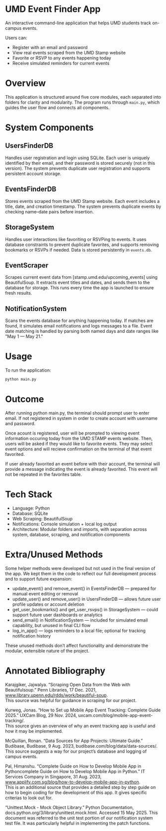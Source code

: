 # UMD Event Finder App

An interactive command-line application that helps UMD students track on-campus events.

Users can:
- Register with an email and password  
- View real events scraped from the UMD Stamp website  
- Favorite or RSVP to any events happening today  
- Receive simulated reminders for current events  


# Overview

This application is structured around five core modules, each separated into folders for clarity and modularity. The program runs through `main.py`, which guides the user flow and connects all components.


# System Components

## UsersFinderDB
Handles user registration and login using SQLite. Each user is uniquely identified by their email, and their password is stored securely (not in this version). The system prevents duplicate user registration and supports persistent account storage.


## EventsFinderDB
Stores events scraped from the UMD Stamp website. Each event includes a title, date, and creation timestamp. The system prevents duplicate events by checking name–date pairs before insertion.


## StorageSystem
Handles user interactions like favoriting or RSVPing to events. It uses database constraints to prevent duplicate favorites, and supports removing bookmarks or RSVPs if needed. Data is stored persistently in `events.db`.


## EventScraper
Scrapes current event data from [stamp.umd.edu/upcoming_events] using BeautifulSoup. It extracts event titles and dates, and sends them to the database for storage. This runs every time the app is launched to ensure fresh results.


## NotificationSystem
Scans the events database for anything happening today. If matches are found, it simulates email notifications and logs messages to a file. Event date matching is handled by parsing both named days and date ranges like "May 1 — May 21."


# Usage

To run the application:

```bash
python main.py
```
# Outcome
After running python main.py, the terminal should prompt user to enter email. If not registered in system in order to create account with username and password.

Once acount is registered, user will be prompted to viewing event information occuring today from the UMD STAMP events website. Then, users will be asked if they would like to favorite events. They may select event options and will recieve confirmation on the terminal of that event favorited. 

If user already favorited an event before with their account, the terminal will provide a message indicating the event is already favorited. This event will not be repeated in the favorites table. 

# Tech Stack

- Language: Python
- Database: SQLite
- Web Scraping: BeautifulSoup
- Notifications: Console simulation + local log output
- Architecture: Modular folders and imports, with separation across system, database, scraping, and notification components

# Extra/Unused Methods
Some helper methods were developed but not used in the final version of the app. We kept them in the code to reflect our full development process and to support future expansion:

  - update_event() and remove_event() in EventsFinderDB — prepared for manual event editing or removal
  - update_user() and remove_user() in UsersFinderDB — allows future user profile updates or account deletion
  - get_user_bookmarks() and get_user_rsvps() in StorageSystem — could support future user dashboards or analytics
  - send_email() in NotificationSystem — included for simulated email capability, but unused in final CLI flow
  - log_in_app() — logs reminders to a local file; optional for tracking notification history

These unused methods don’t affect functionality and demonstrate the modular, extensible nature of the project.

# Annotated Bibliography


Karajgiker, Jajwalya. “Scraping Open Data from the Web with Beautifulsoup.” Penn Libraries, 17 Dec. 2021, www.library.upenn.edu/rdds/work/beautiful-soup.   
  This source was helpful for guidance in scraping for our project. 
  
Kurweg, Jonas. “How to Set up Mobile App Event Tracking: Complete Guide 2025.” UXCam Blog, 29 Nov. 2024, uxcam.com/blog/mobile-app-event-tracking/.  
  This source gives an overview of why an event tracking app is useful and how it may be implemented.
  
McQuillan, Ronan. “Data Sources for App Projects: Ultimate Guide.” Budibase, Budibase, 9 Aug. 2023, budibase.com/blog/data/data-sources/.  
  This source suggests a way for our project’s database and logging of campus events. 
  
Pal, Himanshu. “Complete Guide on How to Develop Mobile App in Pythoncomplete Guide on How to Develop Mobile App in Python.” IT Services Company in Singapore, 31 Aug. 2023, www.applify.com.sg/blog/how-to-develop-mobile-app-in-python.  
  This is an additional source that provides a detailed step by step guide on how to begin coding for the development of this app. It gives specific criterias to look out for. 
  
“Unittest.Mock - Mock Object Library.” Python Documentation, docs.python.org/3/library/unittest.mock.html.  Accessed 15 May 2025. 
  This document was referred to the unit test portion of our notification system test file. It was particularly helpful in implementing the patch functions. 



